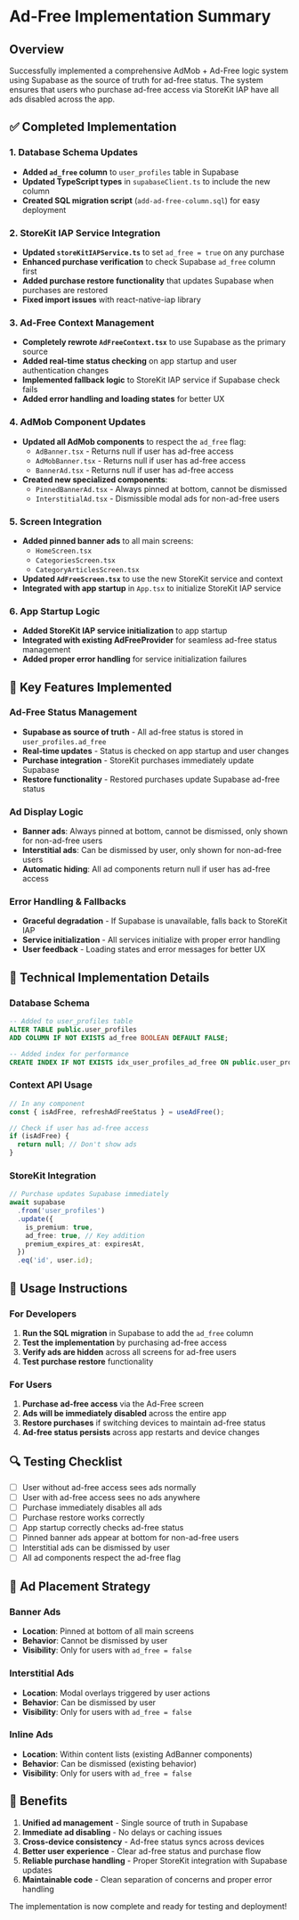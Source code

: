 # Ad-Free Implementation Summary

## Overview
Successfully implemented a comprehensive AdMob + Ad-Free logic system using Supabase as the source of truth for ad-free status. The system ensures that users who purchase ad-free access via StoreKit IAP have all ads disabled across the app.

## ✅ Completed Implementation

### 1. Database Schema Updates
- **Added `ad_free` column** to `user_profiles` table in Supabase
- **Updated TypeScript types** in `supabaseClient.ts` to include the new column
- **Created SQL migration script** (`add-ad-free-column.sql`) for easy deployment

### 2. StoreKit IAP Service Integration
- **Updated `storeKitIAPService.ts`** to set `ad_free = true` on any purchase
- **Enhanced purchase verification** to check Supabase `ad_free` column first
- **Added purchase restore functionality** that updates Supabase when purchases are restored
- **Fixed import issues** with react-native-iap library

### 3. Ad-Free Context Management
- **Completely rewrote `AdFreeContext.tsx`** to use Supabase as the primary source
- **Added real-time status checking** on app startup and user authentication changes
- **Implemented fallback logic** to StoreKit IAP service if Supabase check fails
- **Added error handling and loading states** for better UX

### 4. AdMob Component Updates
- **Updated all AdMob components** to respect the `ad_free` flag:
  - `AdBanner.tsx` - Returns null if user has ad-free access
  - `AdMobBanner.tsx` - Returns null if user has ad-free access  
  - `BannerAd.tsx` - Returns null if user has ad-free access
- **Created new specialized components**:
  - `PinnedBannerAd.tsx` - Always pinned at bottom, cannot be dismissed
  - `InterstitialAd.tsx` - Dismissible modal ads for non-ad-free users

### 5. Screen Integration
- **Added pinned banner ads** to all main screens:
  - `HomeScreen.tsx`
  - `CategoriesScreen.tsx` 
  - `CategoryArticlesScreen.tsx`
- **Updated `AdFreeScreen.tsx`** to use the new StoreKit service and context
- **Integrated with app startup** in `App.tsx` to initialize StoreKit IAP service

### 6. App Startup Logic
- **Added StoreKit IAP service initialization** to app startup
- **Integrated with existing AdFreeProvider** for seamless ad-free status management
- **Added proper error handling** for service initialization failures

## 🎯 Key Features Implemented

### Ad-Free Status Management
- **Supabase as source of truth** - All ad-free status is stored in `user_profiles.ad_free`
- **Real-time updates** - Status is checked on app startup and user changes
- **Purchase integration** - StoreKit purchases immediately update Supabase
- **Restore functionality** - Restored purchases update Supabase ad-free status

### Ad Display Logic
- **Banner ads**: Always pinned at bottom, cannot be dismissed, only shown for non-ad-free users
- **Interstitial ads**: Can be dismissed by user, only shown for non-ad-free users
- **Automatic hiding**: All ad components return null if user has ad-free access

### Error Handling & Fallbacks
- **Graceful degradation** - If Supabase is unavailable, falls back to StoreKit IAP
- **Service initialization** - All services initialize with proper error handling
- **User feedback** - Loading states and error messages for better UX

## 🔧 Technical Implementation Details

### Database Schema
```sql
-- Added to user_profiles table
ALTER TABLE public.user_profiles 
ADD COLUMN IF NOT EXISTS ad_free BOOLEAN DEFAULT FALSE;

-- Added index for performance
CREATE INDEX IF NOT EXISTS idx_user_profiles_ad_free ON public.user_profiles(ad_free);
```

### Context API Usage
```typescript
// In any component
const { isAdFree, refreshAdFreeStatus } = useAdFree();

// Check if user has ad-free access
if (isAdFree) {
  return null; // Don't show ads
}
```

### StoreKit Integration
```typescript
// Purchase updates Supabase immediately
await supabase
  .from('user_profiles')
  .update({
    is_premium: true,
    ad_free: true, // Key addition
    premium_expires_at: expiresAt,
  })
  .eq('id', user.id);
```

## 🚀 Usage Instructions

### For Developers
1. **Run the SQL migration** in Supabase to add the `ad_free` column
2. **Test the implementation** by purchasing ad-free access
3. **Verify ads are hidden** across all screens for ad-free users
4. **Test purchase restore** functionality

### For Users
1. **Purchase ad-free access** via the Ad-Free screen
2. **Ads will be immediately disabled** across the entire app
3. **Restore purchases** if switching devices to maintain ad-free status
4. **Ad-free status persists** across app restarts and device changes

## 🔍 Testing Checklist

- [ ] User without ad-free access sees ads normally
- [ ] User with ad-free access sees no ads anywhere
- [ ] Purchase immediately disables all ads
- [ ] Purchase restore works correctly
- [ ] App startup correctly checks ad-free status
- [ ] Pinned banner ads appear at bottom for non-ad-free users
- [ ] Interstitial ads can be dismissed by user
- [ ] All ad components respect the ad-free flag

## 📱 Ad Placement Strategy

### Banner Ads
- **Location**: Pinned at bottom of all main screens
- **Behavior**: Cannot be dismissed by user
- **Visibility**: Only for users with `ad_free = false`

### Interstitial Ads  
- **Location**: Modal overlays triggered by user actions
- **Behavior**: Can be dismissed by user
- **Visibility**: Only for users with `ad_free = false`

### Inline Ads
- **Location**: Within content lists (existing AdBanner components)
- **Behavior**: Can be dismissed (existing behavior)
- **Visibility**: Only for users with `ad_free = false`

## 🎉 Benefits

1. **Unified ad management** - Single source of truth in Supabase
2. **Immediate ad disabling** - No delays or caching issues
3. **Cross-device consistency** - Ad-free status syncs across devices
4. **Better user experience** - Clear ad-free status and purchase flow
5. **Reliable purchase handling** - Proper StoreKit integration with Supabase updates
6. **Maintainable code** - Clean separation of concerns and proper error handling

The implementation is now complete and ready for testing and deployment!
